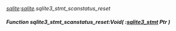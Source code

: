 _[sqlite](../../modules/sqlite/sqlite-module.md):[sqlite](../../modules/sqlite/sqlite-module.md).sqlite3\_stmt\_scanstatus\_reset_
##### Function sqlite3\_stmt\_scanstatus\_reset:Void( :[sqlite3_stmt](../../modules/sqlite/sqlite-sqlite3_stmt.md) Ptr )
